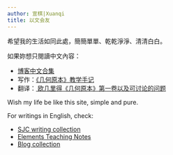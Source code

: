 ```yaml
---
author: 宣棋|Xuanqi
title: 以文会友
---
```

希望我的生活如同此處，簡簡單單、乾乾淨淨、清清白白。

如果妳想只閱讀中文內容：
- [博客中文合集](https://xuanqi.netlify.app/post/)  
- 写作：[《几何原本》教学手记](https://xunkeichiu.github.io/euclid_teaching/)
- 翻译：[ 欧几里得《几何原本》第一卷以及可讨论的问题](https://xunkeichiu.github.io/euclid_translation/)

Wish my life be like this site, simple and pure. 

For writings in English, check:
- [SJC writing collection](https://1drv.ms/u/s!AtMil6mu7v2riSqkqz-qJ_kgO_O_?e=aZXdOe) 
- [Elements Teaching Notes](https://xunkeichiu.github.io/euclid_teaching_en/)
- [Blog collection](https://xuanqi.netlify.app/note/) 